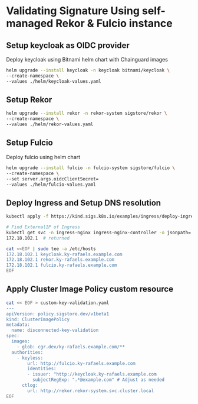 # Validating Signature Using self-managed Rekor & Fulcio instance

## Setup keycloak as OIDC provider

Deploy keycloak using Bitnami helm chart with Chainguard images

```bash
helm upgrade --install keycloak -n keycloak bitnami/keycloak \
--create-namespace \
--values ./helm/keycloak-values.yaml
```

## Setup Rekor

```bash
helm upgrade --install rekor -n rekor-system sigstore/rekor \
--create-namespace \
--values ./helm/rekor-values.yaml
```

## Setup Fulcio

Deploy fulcio using helm chart

```bash
helm upgrade --install fulcio -n fulcio-system sigstore/fulcio \
--create-namespace \
--set server.args.oidcClientSecret=
--values ./helm/fulcio-values.yaml
```

## Deploy Ingress and Setup DNS resolution

```bash
kubectl apply -f https://kind.sigs.k8s.io/examples/ingress/deploy-ingress-nginx.yaml

# Find ExternalIP of Ingress 
kubectl get svc -n ingress-nginx ingress-nginx-controller -o jsonpath='{.status.loadBalancer.ingress[0].ip}'
172.18.102.1  # returned

cat <<EOF | sudo tee -a /etc/hosts
172.18.102.1 keycloak.ky-rafaels.example.com
172.18.102.1 rekor.ky-rafaels.example.com
172.18.102.1 fulcio.ky-rafaels.example.com
EOF
```

## Apply Cluster Image Policy custom resource

```bash
cat << EOF > custom-key-validation.yaml
---
apiVersion: policy.sigstore.dev/v1beta1
kind: ClusterImagePolicy
metadata:
  name: disconnected-key-validation
spec:
  images:
    - glob: cgr.dev/ky-rafaels.example.com/**
  authorities:
    - keyless:
        url: http://fulcio.ky-rafaels.example.com
        identities:
        - issuer: "http://keycloak.ky-rafaels.example.com
          subjectRegExp: ".*@example.com" # Adjust as needed
      ctlog:
        url: http://rekor.rekor-system.svc.cluster.local
EOF
```